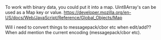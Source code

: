 To work with binary data, you could put it into a map. Uint8Array's can be used as a Map key or value. https://developer.mozilla.org/en-US/docs/Web/JavaScript/Reference/Global_Objects/Map

Will i need to convert things to messagepack/cbor etc when edit/add??
When add mention the current encoding (messagepack/cbor etc).
